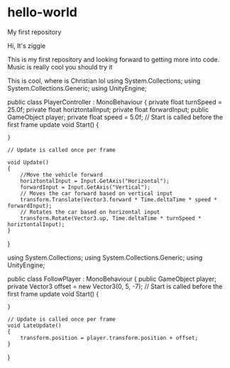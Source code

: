 # hello-world
My first repository

Hi, It's ziggie 

This is my first repository and looking forward to getting more into code.
Music is really cool you should try it

This is cool, where is Christian
lol
using System.Collections;
using System.Collections.Generic;
using UnityEngine;

public class PlayerController : MonoBehaviour
{
    private float turnSpeed = 25.0f;
    private float horiztontalInput;
    private float forwardInput;
    public GameObject player;
    private float speed = 5.0f;
    // Start is called before the first frame update
    void Start()
    {

    }

    // Update is called once per frame

    void Update()
    {
        //Move the vehicle forward
        horiztontalInput = Input.GetAxis("Horizontal");
        forwardInput = Input.GetAxis("Vertical");
        // Moves the car forward based on vertical input
        transform.Translate(Vector3.forward * Time.deltaTime * speed * forwardInput);
        // Rotates the car based on horizontal input
        transform.Rotate(Vector3.up, Time.deltaTime * turnSpeed * horiztontalInput);
    }
}




using System.Collections;
using System.Collections.Generic;
using UnityEngine;

public class FollowPlayer : MonoBehaviour
{
    public GameObject player;
    private Vector3 offset = new Vector3(0, 5, -7);
    // Start is called before the first frame update
    void Start()
    {
        
    }

    // Update is called once per frame
    void LateUpdate()
    {
        transform.position = player.transform.position + offset;
    }
}

